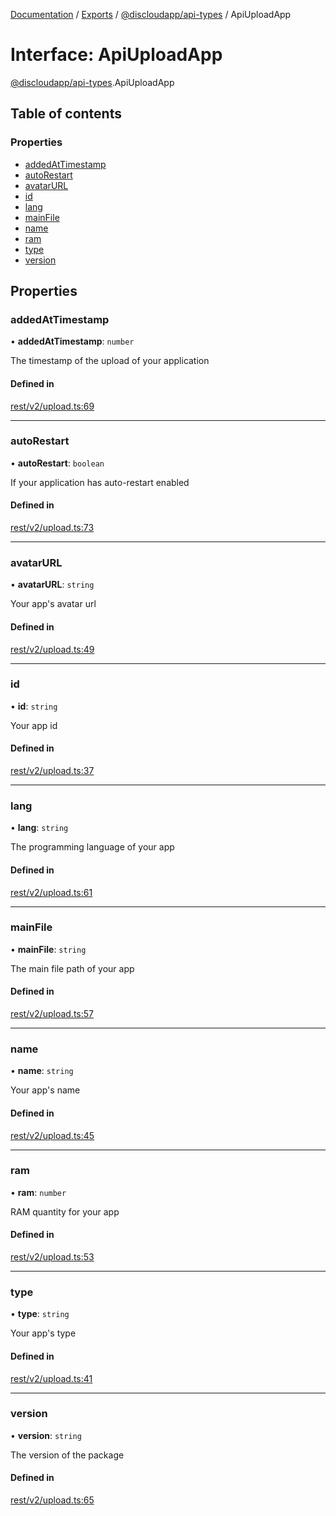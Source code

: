 [Documentation](../README.md) / [Exports](../modules.md) / [@discloudapp/api-types](../modules/discloudapp_api_types.md) / ApiUploadApp

# Interface: ApiUploadApp

[@discloudapp/api-types](../modules/discloudapp_api_types.md).ApiUploadApp

## Table of contents

### Properties

- [addedAtTimestamp](discloudapp_api_types.ApiUploadApp.md#addedattimestamp)
- [autoRestart](discloudapp_api_types.ApiUploadApp.md#autorestart)
- [avatarURL](discloudapp_api_types.ApiUploadApp.md#avatarurl)
- [id](discloudapp_api_types.ApiUploadApp.md#id)
- [lang](discloudapp_api_types.ApiUploadApp.md#lang)
- [mainFile](discloudapp_api_types.ApiUploadApp.md#mainfile)
- [name](discloudapp_api_types.ApiUploadApp.md#name)
- [ram](discloudapp_api_types.ApiUploadApp.md#ram)
- [type](discloudapp_api_types.ApiUploadApp.md#type)
- [version](discloudapp_api_types.ApiUploadApp.md#version)

## Properties

### addedAtTimestamp

• **addedAtTimestamp**: `number`

The timestamp of the upload of your application

#### Defined in

[rest/v2/upload.ts:69](https://github.com/discloud/discloud.app/blob/824e86a/packages/api-types/rest/v2/upload.ts#L69)

___

### autoRestart

• **autoRestart**: `boolean`

If your application has auto-restart enabled

#### Defined in

[rest/v2/upload.ts:73](https://github.com/discloud/discloud.app/blob/824e86a/packages/api-types/rest/v2/upload.ts#L73)

___

### avatarURL

• **avatarURL**: `string`

Your app's avatar url

#### Defined in

[rest/v2/upload.ts:49](https://github.com/discloud/discloud.app/blob/824e86a/packages/api-types/rest/v2/upload.ts#L49)

___

### id

• **id**: `string`

Your app id

#### Defined in

[rest/v2/upload.ts:37](https://github.com/discloud/discloud.app/blob/824e86a/packages/api-types/rest/v2/upload.ts#L37)

___

### lang

• **lang**: `string`

The programming language of your app

#### Defined in

[rest/v2/upload.ts:61](https://github.com/discloud/discloud.app/blob/824e86a/packages/api-types/rest/v2/upload.ts#L61)

___

### mainFile

• **mainFile**: `string`

The main file path of your app

#### Defined in

[rest/v2/upload.ts:57](https://github.com/discloud/discloud.app/blob/824e86a/packages/api-types/rest/v2/upload.ts#L57)

___

### name

• **name**: `string`

Your app's name

#### Defined in

[rest/v2/upload.ts:45](https://github.com/discloud/discloud.app/blob/824e86a/packages/api-types/rest/v2/upload.ts#L45)

___

### ram

• **ram**: `number`

RAM quantity for your app

#### Defined in

[rest/v2/upload.ts:53](https://github.com/discloud/discloud.app/blob/824e86a/packages/api-types/rest/v2/upload.ts#L53)

___

### type

• **type**: `string`

Your app's type

#### Defined in

[rest/v2/upload.ts:41](https://github.com/discloud/discloud.app/blob/824e86a/packages/api-types/rest/v2/upload.ts#L41)

___

### version

• **version**: `string`

The version of the package

#### Defined in

[rest/v2/upload.ts:65](https://github.com/discloud/discloud.app/blob/824e86a/packages/api-types/rest/v2/upload.ts#L65)
